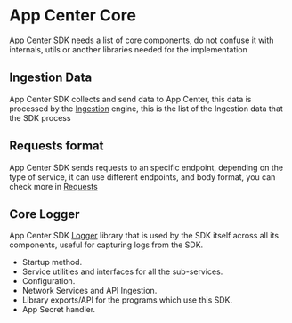 # App Center Core

App Center SDK needs a list of core components, do not confuse it with internals,
utils or another libraries needed for the implementation

## Ingestion Data

App Center SDK collects and send data to App Center, this data is processed by
the [Ingestion](ingestion.md) engine, this is the list of the Ingestion data that the SDK
process

## Requests format

App Center SDK sends requests to an specific endpoint, depending on the type of service,
it can use different endpoints, and body format, you can check more in [Requests](requests.md)

## Core Logger

App Center SDK [Logger](logger.md) library that is used by the SDK itself across all
its components, useful for capturing logs from the SDK.

- Startup method.
- Service utilities and interfaces for all the sub-services.
- Configuration.
- Network Services and API Ingestion.
- Library exports/API for the programs which use this SDK.
- App Secret handler.
